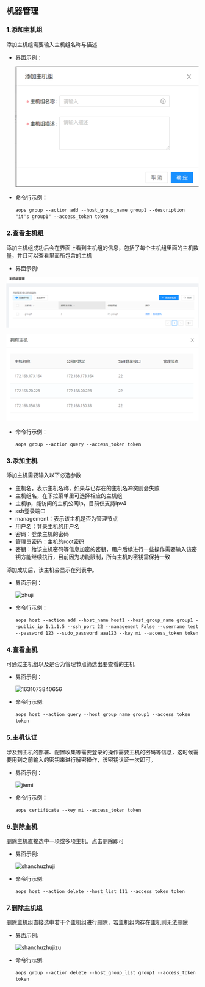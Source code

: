 ## 机器管理

### 1.添加主机组

添加主机组需要输入主机组名称与描述

- 界面示例：

	![tianjiazhujizu](./pic/tianjiazhujizu.png)


- 命令行示例：

	```aops group --action add --host_group_name group1 --description "it's group1" --access_token token```
### 2.查看主机组
添加主机组成功后会在界面上看到主机组的信息，包括了每个主机组里面的主机数量，并且可以查看里面所包含的主机
- 界面示例:

 ![1631073636579](./pic/1631073636579.png)

 ![zuneizhuji](./pic/zuneizhuji.png)

- 命令行示例：

  ```aops group --action query --access_token token```

### 3.添加主机

添加主机需要输入以下必选参数

- 主机名，表示主机名称，如果与已存在的主机名冲突则会失败
- 主机组名，在下拉菜单里可选择相应的主机组
- 主机ip，能访问的主机公网ip，目前仅支持ipv4
- ssh登录端口
- management：表示该主机是否为管理节点
- 用户名：登录主机的用户名
- 密码：登录主机的密码
- 管理员密码：主机的root密码
- 密钥：给该主机密码等信息加密的密钥，用户后续进行一些操作需要输入该密钥方能继续执行，目前因为功能限制，所有主机的密钥需保持一致

添加成功后，该主机会显示在列表中。

- 界面示例：

	![zhuji](./pic/zhuji.png)

- 命令行示例：

	```aops host --action add --host_name host1 --host_group_name group1 --public_ip 1.1.1.5 --ssh_port 22 --management False --username test --password 123 --sudo_password aaa123 --key mi --access_token token```

### 4.查看主机

可通过主机组以及是否为管理节点筛选出要查看的主机

- 界面示例：

  ![1631073840656](./pic/1631073840656.png)

- 命令行示例:

  ```aops host --action query --host_group_name group1 --access_token token```

### 5.主机认证

涉及到主机的部署、配置收集等需要登录的操作需要主机的密码等信息，这时候需要用到之前输入的密钥来进行解密操作，该密钥认证一次即可。

- 界面示例：

	![jiemi](./pic/jiemi.png)

- 命令行示例：

  ```aops certificate --key mi --access_token token```

### 6.删除主机

删除主机直接选中一项或多项主机，点击删除即可

- 界面示例:

	![shanchuzhuji](./pic/shanchuzhuji.png)

- 命令行示例:

  ```aops host --action delete --host_list 111 --access_token token```

### 7.删除主机组

删除主机组直接选中若干个主机组进行删除，若主机组内存在主机则无法删除

- 界面示例:

  ![shanchuzhujizu](./pic/shanchuzhujizu.png)

- 命令行示例:

  ```aops group --action delete --host_group_list group1 --access_token token```
